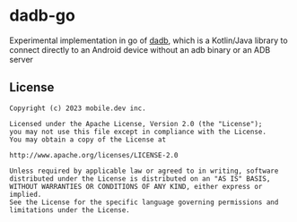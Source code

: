 # dadb-go

Experimental implementation in go of [dadb](https://github.com/mobile-dev-inc/dadb), which is a Kotlin/Java library to connect directly to an Android device without an adb binary or an ADB server

## License

```
Copyright (c) 2023 mobile.dev inc.

Licensed under the Apache License, Version 2.0 (the "License");
you may not use this file except in compliance with the License.
You may obtain a copy of the License at

http://www.apache.org/licenses/LICENSE-2.0

Unless required by applicable law or agreed to in writing, software
distributed under the License is distributed on an "AS IS" BASIS,
WITHOUT WARRANTIES OR CONDITIONS OF ANY KIND, either express or implied.
See the License for the specific language governing permissions and
limitations under the License.
```
